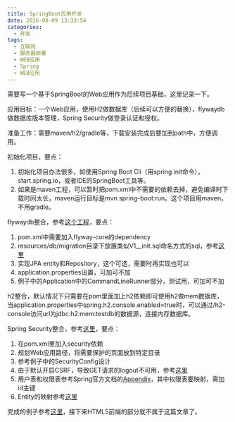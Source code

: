 ```yaml
---
title: SpringBoot应用开发
date: 2016-08-09 13:33:54
categories:
  - 开发
tags:
  - 互联网
  - 服务器部署
  - WEB应用
  - Spring
  - WEB应用
---
```

需要写一个基于SpringBoot的Web应用作为后续项目基础，这里记录一下。

应用目标：一个Web应用，使用H2做数据库（后续可以方便的替换），flywaydb做数据库版本管理，Spring Security做登录认证和授权。

准备工作：需要maven/h2/gradle等，下载安装完成后要加到path中，方便调用。

初始化项目，要点：

1. 初始化项目办法很多，如使用Spring Boot Cli（用spring init命令）， start.spring.io，或者IDE的SpringBoot工具等。
2. 如果是maven工程，可以暂时把pom.xml中不需要的依赖去掉，避免编译时下载时间太长，maven运行目标是mvn spring-boot:run。这个项目用maven，不用gradle。

flywaydb整合，参考[这个工程](https://github.com/spring-projects/spring-boot/tree/master/spring-boot-samples/spring-boot-sample-flyway)，要点：

1. pom.xml中需要加入flyway-core的dependency
2. resources/db/migration目录下放置类似V1__init.sql命名方式的sql，参考[这里](https://flywaydb.org/getstarted/how)
3. 实现JPA entity和Repository，这个可选，需要时再实现也可以
4. application.properties设置，可加可不加
5. 例子中的Application中的CommandLineRunner部分，测试用，可加可不加

h2整合，默认情况下只需要在pom里面加上h2依赖即可使用h2做mem数据库，当application.properties中spring.h2.console.enabled=true时，可以通过/h2-console访问url为jdbc:h2:mem:testdb的数据源，连接内存数据库。

Spring Security整合，参考[这里](http://docs.spring.io/spring-security/site/docs/current/guides/html5/helloworld-boot.html)，要点：

1. 在pom.xml里加入security依赖
2. 规划Web应用路径，将需要保护的页面放到特定目录
3. 参考例子中的SecurityConfig设计
4. 由于默认开启CSRF，导致GET请求的logout不可用，参考[这里](http://docs.spring.io/spring-security/site/docs/4.0.1.RELEASE/reference/htmlsingle/#csrf-logout)
5. 用户表和权限表参考Spring官方文档的[Appendix](http://docs.spring.io/spring-security/site/docs/current/reference/htmlsingle/#user-schema)，其中权限表要映射，需加id主键
6. Entity的映射参考[这里](https://docs.jboss.org/hibernate/stable/annotations/reference/en/html/entity.html)

完成的例子参考[这里](https://github.com/CliffHan/webbase)，接下来HTML5前端的部分就不属于这篇文章了。
